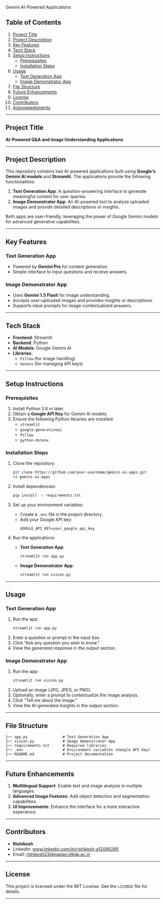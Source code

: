 Gemini AI-Powered Applications

## Table of Contents
1. [Project Title](#project-title)
2. [Project Description](#project-description)
3. [Key Features](#key-features)
4. [Tech Stack](#tech-stack)
5. [Setup Instructions](#setup-instructions)
    - [Prerequisites](#prerequisites)
    - [Installation Steps](#installation-steps)
6. [Usage](#usage)
    - [Text Generation App](#text-generation-app)
    - [Image Demonstrator App](#image-demonstrator-app)
7. [File Structure](#file-structure)
8. [Future Enhancements](#future-enhancements)
9. [License](#license)
10. [Contributors](#contributors)
11. [Acknowledgments](#acknowledgments)

---

## Project Title
**AI-Powered Q&A and Image Understanding Applications**

---

## Project Description
This repository contains two AI-powered applications built using **Google's Gemini AI models** and **Streamlit**. The applications provide the following functionalities:
1. **Text Generation App**: A question-answering interface to generate meaningful content for user queries.
2. **Image Demonstrator App**: An AI-powered tool to analyze uploaded images and provide detailed descriptions or insights.

Both apps are user-friendly, leveraging the power of Google Gemini models for advanced generative capabilities.

---

## Key Features
### Text Generation App
- Powered by **Gemini Pro** for content generation.
- Simple interface to input questions and receive answers.

### Image Demonstrator App
- Uses **Gemini 1.5 Flash** for image understanding.
- Accepts user-uploaded images and provides insights or descriptions.
- Supports input prompts for image-contextualized answers.

---

## Tech Stack
- **Frontend**: Streamlit
- **Backend**: Python
- **AI Models**: Google Gemini AI
- **Libraries**:
  - `Pillow` (for image handling)
  - `dotenv` (for managing API keys)

---

## Setup Instructions

### Prerequisites
1. Install Python 3.8 or later.
2. Obtain a **Google API Key** for Gemini AI models.
3. Ensure the following Python libraries are installed:
   - `streamlit`
   - `google-generativeai`
   - `Pillow`
   - `python-dotenv`

### Installation Steps
1. Clone the repository:
   ```bash
   git clone https://github.com/your-username/gemini-ai-apps.git
   cd gemini-ai-apps
   ```

2. Install dependencies:
   ```bash
   pip install -r requirements.txt
   ```

3. Set up your environment variables:
   - Create a `.env` file in the project directory.
   - Add your Google API key:
     ```
     GOOGLE_API_KEY=your_google_api_key
     ```

4. Run the applications:
   - **Text Generation App**:
     ```bash
     streamlit run app.py
     ```
   - **Image Demonstrator App**:
     ```bash
     streamlit run vision.py
     ```

---

## Usage

### Text Generation App
1. Run the app:
   ```bash
   streamlit run app.py
   ```
2. Enter a question or prompt in the input box.
3. Click "Ask any question you wish to know."
4. View the generated response in the output section.

### Image Demonstrator App
1. Run the app:
   ```bash
   streamlit run vision.py
   ```
2. Upload an image (JPG, JPEG, or PNG).
3. Optionally, enter a prompt to contextualize the image analysis.
4. Click "Tell me about the image."
5. View the AI-generated insights in the output section.

---

## File Structure
```
├── app.py                # Text Generation App
├── vision.py             # Image Demonstrator App
├── requirements.txt      # Required libraries
├── .env                  # Environment variables (Google API Key)
├── README.md             # Project documentation
```

---

## Future Enhancements
1. **Multilingual Support**: Enable text and image analysis in multiple languages.
2. **Advanced Image Features**: Add object detection and segmentation capabilities.
3. **UI Improvements**: Enhance the interface for a more interactive experience.

---

## Contributors

- **Rishikesh**  
- LinkedIn: www.linkedin.com/in/rishikesh-a12090285
- Email: rishikesh23@kgpian.iitkgp.ac.in

---

## **License**

This project is licensed under the MIT License. See the `LICENSE` file for details.

---
